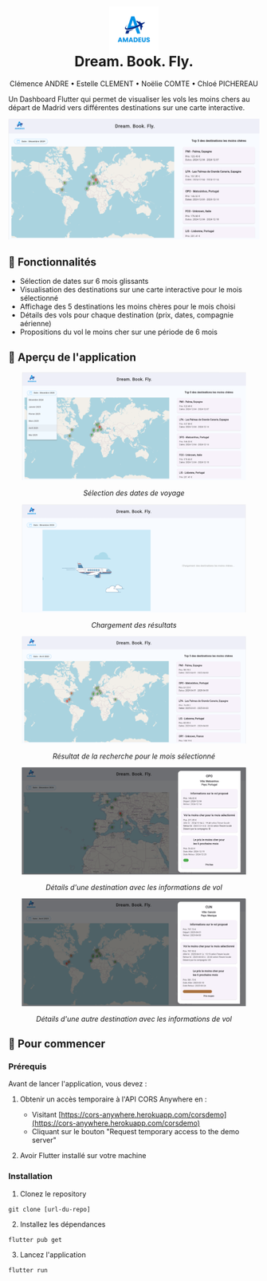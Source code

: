 <div align="center">
  <img src="assets/amadeus.png" alt="Logo" width="100">
  <h1 style="margin-top: -10px;">Dream. Book. Fly.</h1>

  <p align="center">
    Clémence ANDRE • Estelle CLEMENT • Noëlie COMTE • Chloé PICHEREAU
  </p>
</div>

Un Dashboard Flutter qui permet de visualiser les vols les moins chers au départ de Madrid vers différentes destinations sur une carte interactive.

![Vue principale de l'application](screenshots/home_page.png)

## 🌟 Fonctionnalités

- Sélection de dates sur 6 mois glissants
- Visualisation des destinations sur une carte interactive pour le mois sélectionné
- Affichage des 5 destinations les moins chères pour le mois choisi
- Détails des vols pour chaque destination (prix, dates, compagnie aérienne)
- Propositions du vol le moins cher sur une période de 6 mois

## 📸 Aperçu de l'application

<div align="center">

  <img src="screenshots/delectdate.png" alt="Calendrier" width="450"/>
  <p><em>Sélection des dates de voyage</em></p>

  <img src="screenshots/chargement.png" alt="Chargement" width="450"/>
  <p><em>Chargement des résultats</em></p>

  <img src="screenshots/avril.png" alt="Résultat" width="450"/>
  <p><em>Résultat de la recherche pour le mois sélectionné</em></p>

  <img src="screenshots/details.png" alt="Détails d'une destination" width="450"/>
  <p><em>Détails d'une destination avec les informations de vol</em></p>

  <img src="screenshots/details2.png" alt="Détails d'une destination 2" width="450"/>
  <p><em>Détails d'une autre destination avec les informations de vol</em></p>
</div>

## 🚀 Pour commencer

### Prérequis

Avant de lancer l'application, vous devez :

1. Obtenir un accès temporaire à l'API CORS Anywhere en :
   - Visitant [https://cors-anywhere.herokuapp.com/corsdemo](https://cors-anywhere.herokuapp.com/corsdemo)
   - Cliquant sur le bouton "Request temporary access to the demo server"

2. Avoir Flutter installé sur votre machine

### Installation

1. Clonez le repository
```
git clone [url-du-repo]
```

2. Installez les dépendances
```
flutter pub get
```

3. Lancez l'application
```
flutter run
```

